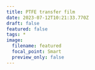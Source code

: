 ```yaml
---
title: PTFE transfer film
date: 2023-07-12T10:21:33.770Z
draft: false
featured: false
tags: *
image:
  filename: featured
  focal_point: Smart
  preview_only: false
---
```


